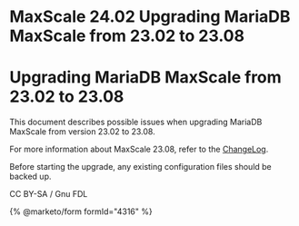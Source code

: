 
# MaxScale 24.02 Upgrading MariaDB MaxScale from 23.02 to 23.08

# Upgrading MariaDB MaxScale from 23.02 to 23.08


This document describes possible issues when upgrading MariaDB MaxScale from
version 23.02 to 23.08.


For more information about MaxScale 23.08, refer to the
[ChangeLog](../mariadb-maxscale-2402-maxscale-2402-changelog.md).


Before starting the upgrade, any existing configuration files should be backed
up.


CC BY-SA / Gnu FDL


{% @marketo/form formId="4316" %}
